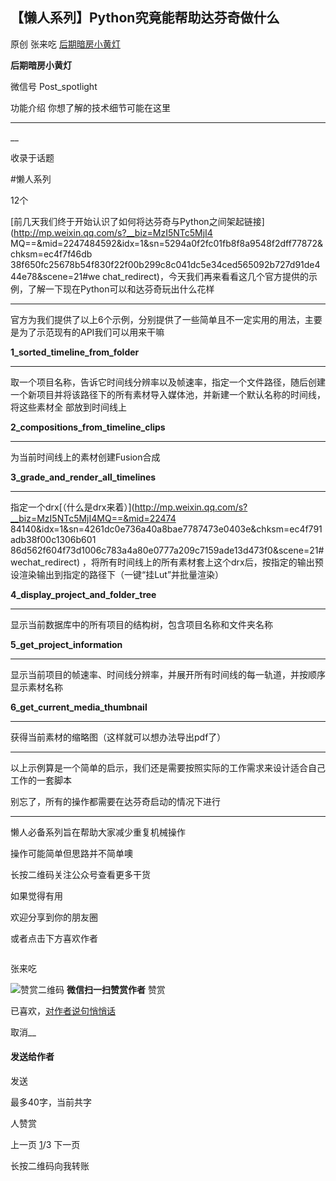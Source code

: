 ##  【懒人系列】Python究竟能帮助达芬奇做什么

原创 张来吃 [ 后期暗房小黄灯 ](javascript:void\(0\);)

**后期暗房小黄灯** ![]()

微信号 Post_spotlight

功能介绍 你想了解的技术细节可能在这里

__ __

__

收录于话题

#懒人系列

12个

  

  

[前几天我们终于开始认识了如何将达芬奇与Python之间架起链接](http://mp.weixin.qq.com/s?__biz=MzI5NTc5MjI4
MQ==&mid=2247484592&idx=1&sn=5294a0f2fc01fb8f8a9548f2dff77872&chksm=ec4f7f46db
38f650fc25678b54f830f22f00b299c8c041dc5e34ced565092b727d91de444e78&scene=21#we
chat_redirect)，今天我们再来看看这几个官方提供的示例，了解一下现在Python可以和达芬奇玩出什么花样  

  

* * *

  

  
官方为我们提供了以上6个示例，分别提供了一些简单且不一定实用的用法，主要是为了示范现有的API我们可以用来干嘛  
  
**1_sorted_timeline_from_folder**

* * *

  
取一个项目名称，告诉它时间线分辨率以及帧速率，指定一个文件路径，随后创建一个新项目并将该路径下的所有素材导入媒体池，并新建一个默认名称的时间线，将这些素材全
部放到时间线上  
  
**2_compositions_from_timeline_clips**

* * *

  

为当前时间线上的素材创建Fusion合成

  

  

**3_grade_and_render_all_timelines**

* * *

  

指定一个drx[（什么是drx来着）](http://mp.weixin.qq.com/s?__biz=MzI5NTc5MjI4MQ==&mid=22474
84140&idx=1&sn=4261dc0e736a40a8bae7787473e0403e&chksm=ec4f791adb38f00c1306b601
86d562f604f73d1006c783a4a80e0777a209c7159ade13d473f0&scene=21#wechat_redirect)
，将所有时间线上的所有素材套上这个drx后，按指定的输出预设渲染输出到指定的路径下（一键“挂Lut”并批量渲染）  

  

  

**4_display_project_and_folder_tree**

* * *

  

显示当前数据库中的所有项目的结构树，包含项目名称和文件夹名称  

  

  

**5_get_project_information**

* * *

  

显示当前项目的帧速率、时间线分辨率，并展开所有时间线的每一轨道，并按顺序显示素材名称  

  

  

**6_get_current_media_thumbnail**

* * *

  

获得当前素材的缩略图（这样就可以想办法导出pdf了）  

  

* * *

  

以上示例算是一个简单的启示，我们还是需要按照实际的工作需求来设计适合自己工作的一套脚本

  

  

  

别忘了，所有的操作都需要在达芬奇启动的情况下进行

  

* * *

  

  

懒人必备系列旨在帮助大家减少重复机械操作

操作可能简单但思路并不简单噢

长按二维码关注公众号查看更多干货

如果觉得有用

欢迎分享到你的朋友圈

或者点击下方喜欢作者

  

![]()

张来吃

![赞赏二维码]() **微信扫一扫赞赏作者** 赞赏

已喜欢，[对作者说句悄悄话](javascript:;)

取消__

#### 发送给作者

发送

最多40字，当前共字

 人赞赏

上一页 [1](javascript:;)/3 下一页

长按二维码向我转账

